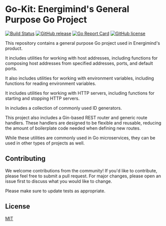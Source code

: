 # Go-Kit: Energimind's General Purpose Go Project

[![Build Status](https://github.com/energimind/go-kit/actions/workflows/build.yml/badge.svg)](https://github.com/energimind/go-kit/actions)
[![GitHub release](https://img.shields.io/github/v/release/energimind/go-kit)](https://github.com/energimind/go-kit/releases/latest)
[![Go Report Card](https://goreportcard.com/badge/github.com/energimind/go-kit)](https://goreportcard.com/report/github.com/energimind/go-kit)
[![GitHub license](https://img.shields.io/github/license/energimind/go-kit)](https://github.com/energimind/go-kit/blob/master/LICENSE)

This repository contains a general purpose Go project used in Energimind's product.

It includes utilities for working with host addresses, including functions for composing host addresses from specified
addresses, ports, and default ports.

It also includes utilities for working with environment variables, including functions for reading environment
variables.

It includes utilities for working with HTTP servers, including functions for starting and stopping HTTP servers.

In includes a collection of commonly used ID generators.

This project also includes a Gin-based REST router and generic route handlers. These handlers are designed to be
flexible and reusable, reducing the amount of boilerplate code needed when defining new routes.

While these utilities are commonly used in Go microservices, they can be used in other types of projects as well.

## Contributing

We welcome contributions from the community! If you'd like to contribute, please feel free to submit a pull request. For
major changes, please open an issue first to discuss what you would like to change.

Please make sure to update tests as appropriate.

## License

[MIT](https://choosealicense.com/licenses/mit/)
